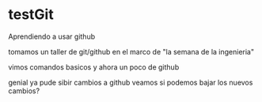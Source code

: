 
# testGit
Aprendiendo a usar github

tomamos un taller de git/github en el marco de "la semana de la ingenieria"

vimos comandos basicos y ahora un poco de github

genial ya pude sibir cambios a github
veamos si podemos bajar los nuevos cambios?

